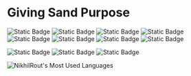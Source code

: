 # Giving Sand Purpose

![Static Badge](https://img.shields.io/badge/verilog-lightblue?style=for-the-badge)
![Static Badge](https://img.shields.io/badge/Python-yellow?style=for-the-badge&logo=python)
![Static Badge](https://img.shields.io/badge/C-white?style=for-the-badge&logo=c)
![Static Badge](https://img.shields.io/badge/C%2B%2B-blue?style=for-the-badge&logo=cplusplus)
![Static Badge](https://img.shields.io/badge/assembly-white?style=for-the-badge&logo=armkeil&logoColor=black)
![Static Badge](https://img.shields.io/badge/Matlab-orange?style=for-the-badge)
![Static Badge](https://img.shields.io/badge/TCL-lightyellow?style=for-the-badge)
![Static Badge](https://img.shields.io/badge/CUDA-green?style=for-the-badge&logo=nvidia&logoColor=black)


[//]: <![Static Badge](https://img.shields.io/badge/CUDA-white?style=for-the-badge&logo=nvidia)>

![Static Badge](https://img.shields.io/badge/modelsim-black?style=for-the-badge&logo=intel)
![Static Badge](https://img.shields.io/badge/quartus-lightblue?style=for-the-badge&logo=intel)
![Static Badge](https://img.shields.io/badge/VIVADO-red?style=for-the-badge&logo=amd)

[//]: <![Static Badge](https://img.shields.io/badge/Cadence_Genus-white?style=for-the-badge)>

![NikhilRout's Most Used Languages](https://github-readme-stats.vercel.app/api/top-langs/?username=NikhilRout&size_weight=0.5&count_weight=0.5&langs_count=8&theme=dark&show_icons=true&hide_border=true&layout=compact)
